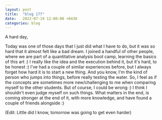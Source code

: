 ```yaml
---
layout: post
title:  "blog 177"
date:   2022-07-19 12:00:00 +0430
categories: blog
---
```


A hard day,

Today was one of those days that I just did what I have to do, but it was so hard that it almost felt like a bad dream.
I joined a handful of other people, where we are part of a quantitative analysis boot camp, learning the basics of this art :) I really like the idea and the execution behind it, but it's hard, to be honest :) I've had a couple of similar experiences before, but I always forget how hard it is to start a new thing. And you know, I'm the kind of person who jumps into things, before really testing the water. So, I feel as if the concepts are sometimes more new/challenging to me when comparing myself to the other students. But of course, I could be wrong :) I think I shouldn't even judge myself on such things. What matters in the end, is coming stronger at the end of it, with more knowledge, and have found a couple of friends alongside :)


(Edit: Little did I know, tomorrow was going to get even harder)
